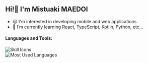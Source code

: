 ## Hi!👋 I'm Mistuaki MAEDOI
- 😃 I'm interested in developing mobile and web applications.
- 🌱 I’m currently learning React, TypeScript, Kotlin, Python, etc…

#### Languages and Tools:
![Skill Icons](https://skillicons.dev/icons?i=kotlin,typescript,python,html,css,js,)
<br>
![Most Used Languages](https://github-readme-stats.vercel.app/api/top-langs?username=mohachi8&show_icons=true&locale=en&layout=compact)

<!--
**mohachi8/mohachi8** is a ✨ _special_ ✨ repository because its `README.md` (this file) appears on your GitHub profile.

Here are some ideas to get you started:

- 🔭 I’m currently working on ...
- 🌱 I’m currently learning ...
- 👯 I’m looking to collaborate on ...
- 🤔 I’m looking for help with ...
- 💬 Ask me about ...
- 📫 How to reach me: ...
- 😄 Pronouns: ...
- ⚡ Fun fact: ...
-->
